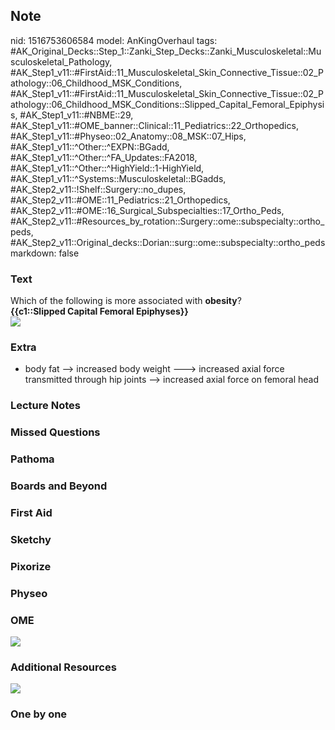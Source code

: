 ## Note
nid: 1516753606584
model: AnKingOverhaul
tags: #AK_Original_Decks::Step_1::Zanki_Step_Decks::Zanki_Musculoskeletal::Musculoskeletal_Pathology, #AK_Step1_v11::#FirstAid::11_Musculoskeletal_Skin_Connective_Tissue::02_Pathology::06_Childhood_MSK_Conditions, #AK_Step1_v11::#FirstAid::11_Musculoskeletal_Skin_Connective_Tissue::02_Pathology::06_Childhood_MSK_Conditions::Slipped_Capital_Femoral_Epiphysis, #AK_Step1_v11::#NBME::29, #AK_Step1_v11::#OME_banner::Clinical::11_Pediatrics::22_Orthopedics, #AK_Step1_v11::#Physeo::02_Anatomy::08_MSK::07_Hips, #AK_Step1_v11::^Other::^EXPN::BGadd, #AK_Step1_v11::^Other::^FA_Updates::FA2018, #AK_Step1_v11::^Other::^HighYield::1-HighYield, #AK_Step1_v11::^Systems::Musculoskeletal::BGadds, #AK_Step2_v11::!Shelf::Surgery::no_dupes, #AK_Step2_v11::#OME::11_Pediatrics::21_Orthopedics, #AK_Step2_v11::#OME::16_Surgical_Subspecialties::17_Ortho_Peds, #AK_Step2_v11::#Resources_by_rotation::Surgery::ome::subspecialty::ortho_peds, #AK_Step2_v11::Original_decks::Dorian::surg::ome::subspecialty::ortho_peds
markdown: false

### Text
<div>
  Which of the following is more associated with <b>obesity</b>?
</div>
<div>
  <div style="font-weight: bold;"></div>
  <div style="font-weight: bold;">
    {{c1::Slipped Capital Femoral Epiphyses}}
  </div>
  <div style="font-weight: bold;"></div>
  <div style="font-weight: bold;"><img src=
  "paste-32010391257089.jpg"></div>
</div>

### Extra
- body fat --> increased body weight ---> increased axial force transmitted through hip joints --> increased axial force on femoral head

### Lecture Notes


### Missed Questions


### Pathoma


### Boards and Beyond


### First Aid


### Sketchy


### Pixorize


### Physeo


### OME
<div class="ome-widget">
  <a href=
  "https://onlinemeded.org/spa/pediatrics/orthopedics/acquire?ref=anki">
  <img src="_OME_AnkiFlashcards_Lesson_4.png"></a>
</div>

### Additional Resources
<img src="paste-708858582401025.jpg" class="resizer">

### One by one

